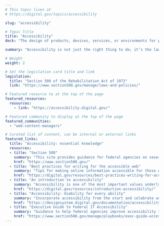 ```yaml
---
# This topic lives at
# https://digital.gov/topics/accessibility

slug: "accessibility"

# Topic Title
title: "Accessibility"
deck: "The design of products, devices, services, or environments for people with disabilities"

summary: "Accessibility is not just the right thing to do; it’s the law. The guidance, resources, and community you find here will help you deliver accessible digital products and services in the federal government."

# Weight
weight: 2

# Set the legislation card title and link
legislation:
  title: "Section 508 of the Rehabilitation Act of 1973"
  link: "https://www.section508.gov/manage/laws-and-policies/"

# Featured resource to at the top of the page
featured_resources:
  resources:
    - link: "https://accessibility.digital.gov/"

# Featured community to display at the top of the page
featured_communities:
  - "web-content-managers"

# Curated list of content, can be internal or external links
featured_links:
  title: "Accessibility: essential knowledge"
  resources:
  - title: "Section 508"
    summary: "This site provides guidance for federal agencies on several topics in IT accessibility, including creating accessible websites and documents, accessibility testing, accessibility training, and accessibility in contracting and procurement."
    href: "https://www.section508.gov/"
  - title: "Best practices for writing for the accessible web"
    summary: "Tips for making online information accessible for those with auditory and visual needs."
    href: "https://digital.gov/resources/best-practices-writing-for-accessible-web/"
  - title: "An introduction to accessibility"
    summary: "Accessibility is one of the most important values underlying all the work that we do. This is an introduction to why accessibility matters, especially in government."
    href: "https://digital.gov/resources/introduction-accessibility/"
  - title: "Accessibility: Usability for every ability"
    summary: "Incorporate accessibility from the start and celebrate accessibility guidelines that help build better products and services for all users."
    href: "https://designsystem.digital.gov/documentation/accessibility/#what-project-teams-should-do/"
  - title: "Executive Guide to Federal IT Accessibility"
    summary: "Guidance to help federal agencies improve accessibility to increase compliance with Federal policy."
    href: "https://www.section508.gov/manage/playbooks/exec-guide-accessibility/"
---
```

